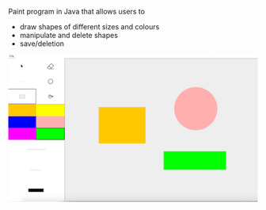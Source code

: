 Paint program in Java that allows users to 

 * draw shapes of different sizes and colours
 * manipulate and delete shapes
 * save/deletion
 
![Contribution guidelines for this project](https://github.com/Nv1298/Paint/blob/master/Screen%20Shot%202019-06-14%20at%204.10.51%20PM.png)
